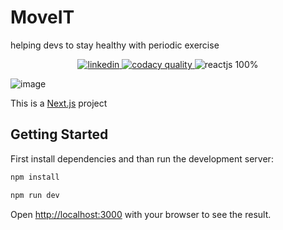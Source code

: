 # MoveIT

helping devs to stay healthy with periodic exercise

<p align="center">
 <a href="https://www.linkedin.com/in/leonardo-vita-milanez-de-almeida-48b27a14a/" target="_blank">
   <img src="https://img.shields.io/badge/Linkedin--inactive?style=social&logo=Linkedin" alt="linkedin"/>
 </a> 
 <a href="https://app.codacy.com/gh/LeonardoVita/Moveit/dashboard?branch=master" target="_blank">
   <img src="https://img.shields.io/badge/code__quality-B-brightgreen?logo=codacy" alt="codacy quality"/>
 </a>
 <img src="https://img.shields.io/badge/Reactjs-100%25-informational" alt="reactjs 100%"/>
</p>

![image](https://user-images.githubusercontent.com/43863949/109092809-03a35400-76f6-11eb-9149-4d2a112203e6.png)

This is a [Next.js](https://nextjs.org/) project

## Getting Started

First install dependencies and than run the development server:

```bash
npm install

npm run dev
```

Open [http://localhost:3000](http://localhost:3000) with your browser to see the result.


